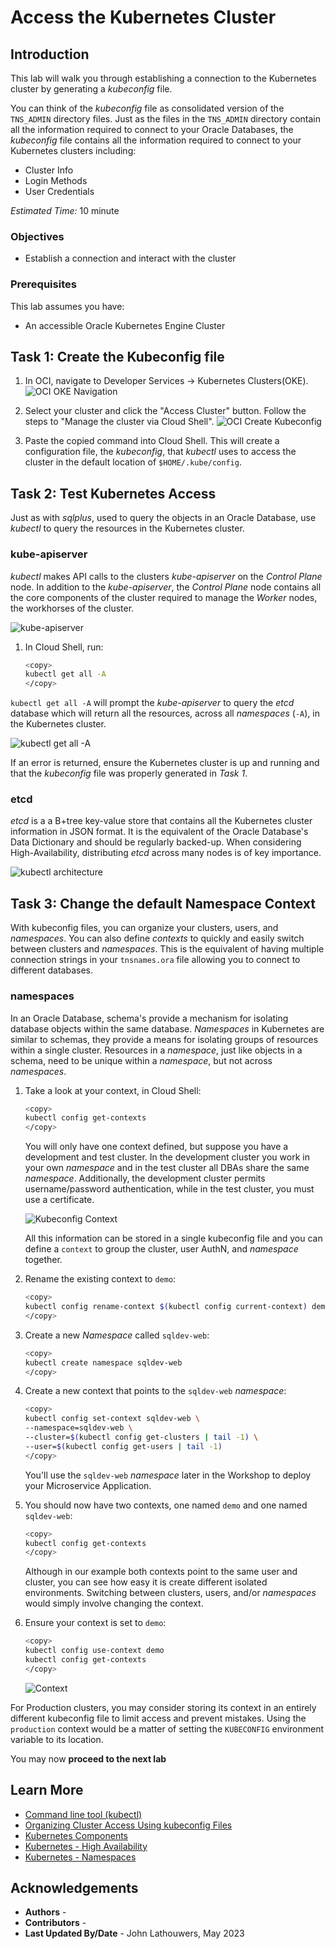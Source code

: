 # Access the Kubernetes Cluster

## Introduction

This lab will walk you through establishing a connection to the Kubernetes cluster by generating a *kubeconfig* file.

You can think of the *kubeconfig* file as consolidated version of the `TNS_ADMIN` directory files.  Just as the files in the `TNS_ADMIN` directory contain all the information required to connect to your Oracle Databases, the *kubeconfig* file contains all the information required to connect to your Kubernetes clusters including:

* Cluster Info
* Login Methods
* User Credentials

*Estimated Time:* 10 minute

### Objectives

* Establish a connection and interact with the cluster

### Prerequisites

This lab assumes you have:

* An accessible Oracle Kubernetes Engine Cluster

## Task 1: Create the Kubeconfig file

1. In OCI, navigate to Developer Services -> Kubernetes Clusters(OKE).
    ![OCI OKE Navigation](images/oci_oke_nav.png "OCI OKE Navigation")

2. Select your cluster and click the "Access Cluster" button. Follow the steps to "Manage the cluster via Cloud Shell".
    ![OCI Create Kubeconfig](images/oci_create_kubeconfig.png "OCI Create Kubeconfig")

3. Paste the copied command into Cloud Shell.  This will create a configuration file, the *kubeconfig*, that *kubectl* uses to access the cluster in the default location of `$HOME/.kube/config`.

## Task 2: Test Kubernetes Access

Just as with *sqlplus*, used to query the objects in an Oracle Database, use *kubectl* to query the resources in the Kubernetes cluster.

### kube-apiserver

*kubectl* makes API calls to the clusters *kube-apiserver* on the *Control Plane* node.  In addition to the *kube-apiserver*, the *Control Plane* node contains all the core components of the cluster required to manage the *Worker* nodes, the workhorses of the cluster.

![kube-apiserver](images/kube-apiserver.png "kube-apiserver")

1. In Cloud Shell, run:

    ```bash
    <copy>
    kubectl get all -A
    </copy>
    ```

`kubectl get all -A` will prompt the *kube-apiserver* to query the *etcd* database which will return all the resources, across all *namespaces* (`-A`), in the Kubernetes cluster.

![kubectl get all -A](images/kubectl_get_all.png "kubectl get all -A")

If an error is returned, ensure the Kubernetes cluster is up and running and that the *kubeconfig* file was properly generated in *Task 1*.

### etcd

*etcd* is a a B+tree key-value store that contains all the Kubernetes cluster information in JSON format.  It is the equivalent of the Oracle Database's Data Dictionary and should be regularly backed-up.  When considering High-Availability, distributing *etcd* across many nodes is of key importance.

![kubectl architecture](images/kubectl_arch.png "kubectl architecture")

## Task 3: Change the default Namespace Context

With kubeconfig files, you can organize your clusters, users, and *namespaces*. You can also define *contexts* to quickly and easily switch between clusters and *namespaces*.  This is the equivalent of having multiple connection strings in your `tnsnames.ora` file allowing you to connect to different databases.

### namespaces

In an Oracle Database, schema's provide a mechanism for isolating database objects within the same database.  *Namespaces* in Kubernetes are similar to schemas, they provide a means for isolating groups of resources within a single cluster.  Resources in a *namespace*, just like objects in a schema, need to be unique within a *namespace*, but not across *namespaces*.

1. Take a look at your context, in Cloud Shell:

    ```bash
    <copy>
    kubectl config get-contexts
    </copy>
    ```

    You will only have one context defined, but suppose you have a development and test cluster.  In the development cluster you work in your own *namespace* and in the test cluster all DBAs share the same *namespace*.  Additionally, the development cluster permits username/password authentication, while in the test cluster, you must use a certificate.

    ![Kubeconfig Context](images/kubeconfig_context.png "Kubeconfig Context")

    All this information can be stored in a single kubeconfig file and you can define a `context` to group the cluster, user AuthN, and *namespace* together.

2. Rename the existing context to `demo`:

    ```bash
    <copy>
    kubectl config rename-context $(kubectl config current-context) demo
    </copy>
    ```

3. Create a new *Namespace* called `sqldev-web`:

    ```bash
    <copy>
    kubectl create namespace sqldev-web
    </copy>
    ```

4. Create a new context that points to the `sqldev-web` *namespace*:

    ```bash
    <copy>
    kubectl config set-context sqldev-web \
    --namespace=sqldev-web \
    --cluster=$(kubectl config get-clusters | tail -1) \
    --user=$(kubectl config get-users | tail -1)
    </copy>
    ```

    You'll use the `sqldev-web` *namespace* later in the Workshop to deploy your Microservice Application.

5. You should now have two contexts, one named `demo` and one named `sqldev-web`:

    ```bash
    <copy>
    kubectl config get-contexts
    </copy>
    ```

    Although in our example both contexts point to the same user and cluster, you can see how easy it is create different isolated environments.  Switching between clusters, users, and/or *namespaces* would simply involve changing the context.

6. Ensure your context is set to `demo`:

    ```bash
    <copy>
    kubectl config use-context demo
    kubectl config get-contexts
    </copy>
    ```

    ![Context](images/contexts.png "Contexts")

For Production clusters, you may consider storing its context in an entirely different kubeconfig file to limit access and prevent mistakes.  Using the `production` context would be a matter of setting the `KUBECONFIG` environment variable to its location.

You may now **proceed to the next lab**

## Learn More

* [Command line tool (kubectl)](https://kubernetes.io/docs/reference/kubectl/)
* [Organizing Cluster Access Using kubeconfig Files](https://kubernetes.io/docs/concepts/configuration/organize-cluster-access-kubeconfig/)
* [Kubernetes Components](https://kubernetes.io/docs/concepts/overview/components/)
* [Kubernetes - High Availability](https://kubernetes.io/docs/setup/production-environment/tools/kubeadm/ha-topology/)
* [Kubernetes - Namespaces](https://kubernetes.io/docs/concepts/overview/working-with-objects/namespaces/)

## Acknowledgements

* **Authors** - [](var:authors)
* **Contributors** - [](var:contributors)
* **Last Updated By/Date** - John Lathouwers, May 2023
